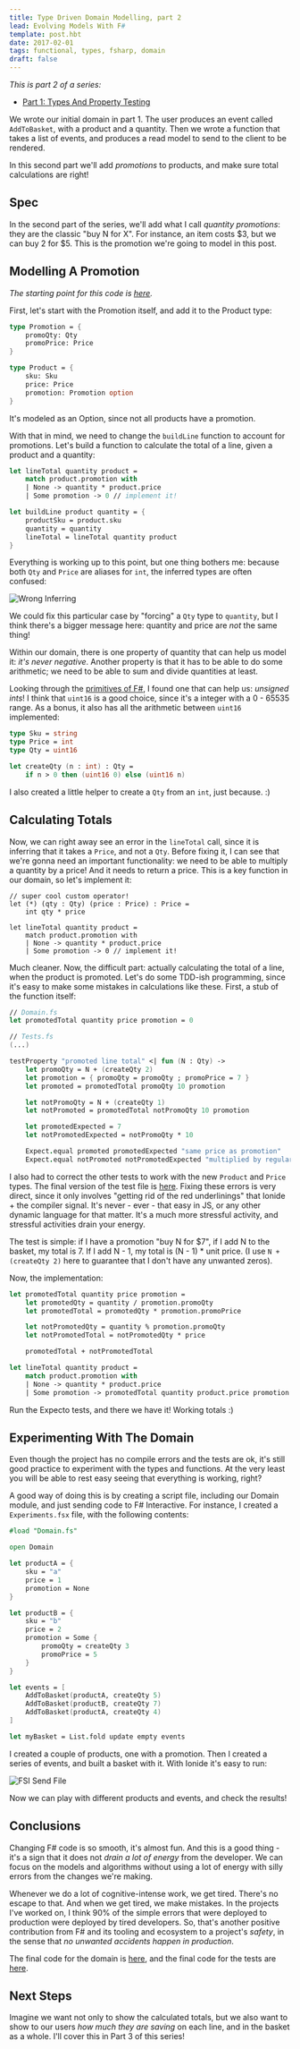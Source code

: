 ```yaml
---
title: Type Driven Domain Modelling, part 2
lead: Evolving Models With F#
template: post.hbt
date: 2017-02-01
tags: functional, types, fsharp, domain
draft: false
---
```


*This is part 2 of a series:*

* [Part 1: Types And Property Testing](http://lucasmreis.github.io/blog/type-driven-domain-modelling-part-1/)

We wrote our initial domain in part 1. The user produces an event called `AddToBasket`, with a product and a quantity. Then we wrote a function that takes a list of events, and produces a read model to send to the client to be rendered.

In this second part we'll add *promotions* to products, and make sure total calculations are right!

## Spec

In the second part of the series, we'll add what I call *quantity promotions*: they are the classic "buy N for X". For instance, an item costs $3, but we can buy 2 for $5. This is the promotion we're going to model in this post.

## Modelling A Promotion

*The starting point for this code is [here](https://github.com/lucasmreis/basket-promotions-kata/blob/master/BasketPromotions/DomainPart1.fs).*

First, let's start with the Promotion itself, and add it to the Product type:

```fsharp
type Promotion = {
    promoQty: Qty
    promoPrice: Price
}

type Product = {
    sku: Sku
    price: Price
    promotion: Promotion option
}
```

It's modeled as an Option, since not all products have a promotion.

With that in mind, we need to change the `buildLine` function to account for promotions. Let's build a function to calculate the total of a line, given a product and a quantity:

```fsharp
let lineTotal quantity product =
    match product.promotion with
    | None -> quantity * product.price
    | Some promotion -> 0 // implement it!

let buildLine product quantity = {
    productSku = product.sku
    quantity = quantity
    lineTotal = lineTotal quantity product
}
```

Everything is working up to this point, but one thing bothers me: because both `Qty` and `Price` are aliases for `int`, the inferred types are often confused:

![Wrong Inferring](../assets/wrong-inferring.png)

We could fix this particular case by "forcing" a `Qty` type to `quantity`, but I think there's a bigger message here: quantity and price are *not* the same thing!

Within our domain, there is one property of quantity that can help us model it: *it's never negative*. Another property is that it has to be able to do some arithmetic; we need to be able to sum and divide quantities at least.

Looking through the [primitives of F#](https://docs.microsoft.com/en-us/dotnet/articles/fsharp/language-reference/primitive-types), I found one that can help us: *unsigned ints*! I think that `uint16` is a good choice, since it's a integer with a 0 - 65535 range. As a bonus, it also has all the arithmetic between `uint16` implemented:

```fsharp
type Sku = string
type Price = int
type Qty = uint16

let createQty (n : int) : Qty =
    if n > 0 then (uint16 0) else (uint16 n)
```

I also created a little helper to create a `Qty` from an `int`, just because. :)

## Calculating Totals

Now, we can right away see an error in the `lineTotal` call, since it is inferring that it takes a `Price`, and not a `Qty`. Before fixing it, I can see that we're gonna need an important functionality: we need to be able to multiply a quantity by a price! And it needs to return a price. This is a key function in our domain, so let's implement it:

```
// super cool custom operator!
let (*) (qty : Qty) (price : Price) : Price =
    int qty * price

let lineTotal quantity product =
    match product.promotion with
    | None -> quantity * product.price
    | Some promotion -> 0 // implement it!
```

Much cleaner. Now, the difficult part: actually calculating the total of a line, when the product is promoted. Let's do some TDD-ish programming, since it's easy to make some mistakes in calculations like these. First, a stub of the function itself:

```fsharp
// Domain.fs
let promotedTotal quantity price promotion = 0

// Tests.fs
(...)

testProperty "promoted line total" <| fun (N : Qty) ->
    let promoQty = N + (createQty 2)
    let promotion = { promoQty = promoQty ; promoPrice = 7 }
    let promoted = promotedTotal promoQty 10 promotion

    let notPromoQty = N + (createQty 1)
    let notPromoted = promotedTotal notPromoQty 10 promotion

    let promotedExpected = 7
    let notPromotedExpected = notPromoQty * 10

    Expect.equal promoted promotedExpected "same price as promotion"
    Expect.equal notPromoted notPromotedExpected "multiplied by regular price"
```

I also had to correct the other tests to work with the new `Product` and `Price` types. The final version of the test file is [here](https://github.com/lucasmreis/basket-promotions-kata/blob/master/BasketPromotions/Tests.fs). Fixing these errors is very direct, since it only involves "getting rid of the red underlinings" that Ionide + the compiler signal. It's never - ever - that easy in JS, or any other dynamic language for that matter. It's a much more stressful activity, and stressful activities drain your energy.

The test is simple: if I have a promotion "buy N for $7", if I add N to the basket, my total is 7. If I add N - 1, my total is (N - 1) * unit price. (I use `N + (createQty 2)` here to guarantee that I don't have any unwanted zeros).

Now, the implementation:

```fsharp
let promotedTotal quantity price promotion =
    let promotedQty = quantity / promotion.promoQty
    let promotedTotal = promotedQty * promotion.promoPrice

    let notPromotedQty = quantity % promotion.promoQty
    let notPromotedTotal = notPromotedQty * price

    promotedTotal + notPromotedTotal

let lineTotal quantity product =
    match product.promotion with
    | None -> quantity * product.price
    | Some promotion -> promotedTotal quantity product.price promotion
```

Run the Expecto tests, and there we have it! Working totals :)

## Experimenting With The Domain

Even though the project has no compile errors and the tests are ok, it's still good practice to experiment with the types and functions. At the very least you will be able to rest easy seeing that everything is working, right?

A good way of doing this is by creating a script file, including our Domain module, and just sending code to F# Interactive. For instance, I created a `Experiments.fsx` file, with the following contents:

```fsharp
#load "Domain.fs"

open Domain

let productA = {
    sku = "a"
    price = 1
    promotion = None
}

let productB = {
    sku = "b"
    price = 2
    promotion = Some {
        promoQty = createQty 3
        promoPrice = 5
    }
}

let events = [
    AddToBasket(productA, createQty 5)
    AddToBasket(productB, createQty 7)
    AddToBasket(productA, createQty 4)
]

let myBasket = List.fold update empty events
```

I created a couple of products, one with a promotion. Then I created a series of events, and built a basket with it. With Ionide it's easy to run:

![FSI Send File](../assets/ionide-fsi-send-file.png)

Now we can play with different products and events, and check the results!

## Conclusions

Changing F# code is so smooth, it's almost fun. And this is a good thing - it's a sign that it does not *drain a lot of energy* from the developer. We can focus on the models and algorithms without using a lot of energy with silly errors from the changes we're making.

Whenever we do a lot of cognitive-intense work, we get tired. There's no escape to that. And when we get tired, we make mistakes. In the projects I've worked on, I think 90% of the simple errors that were deployed to production were deployed by tired developers. So, that's another positive contribution from F# and its tooling and ecosystem to a project's *safety*, in the sense that *no unwanted accidents happen in production*.

The final code for the domain is [here](https://github.com/lucasmreis/basket-promotions-kata/blob/master/BasketPromotions/Domain.fs), and the final code for the tests are [here](https://github.com/lucasmreis/basket-promotions-kata/blob/master/BasketPromotions/Tests.fs).

## Next Steps

Imagine we want not only to show the calculated totals, but we also want to show to our users *how much they are saving* on each line, and in the basket as a whole. I'll cover this in Part 3 of this series!